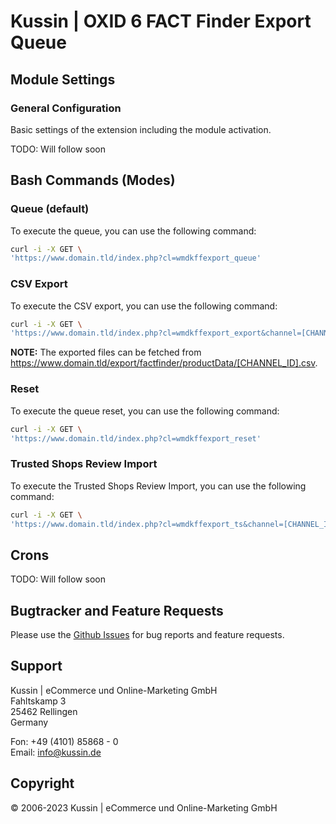# Kussin | OXID 6 FACT Finder Export Queue

## Module Settings

### General Configuration

Basic settings of the extension including the module activation.

TODO: Will follow soon

## Bash Commands (Modes)

### Queue (default)

To execute the queue, you can use the following command:

   ```bash
   curl -i -X GET \
 'https://www.domain.tld/index.php?cl=wmdkffexport_queue'
   ```

### CSV Export

To execute the CSV export, you can use the following command:

   ```bash
   curl -i -X GET \
 'https://www.domain.tld/index.php?cl=wmdkffexport_export&channel=[CHANNEL_ID]&shop_id=[STORE_ID]&lang=[LANG_ID]'
   ```

**NOTE:** The exported files can be fetched from https://www.domain.tld/export/factfinder/productData/[CHANNEL_ID].csv.

### Reset

To execute the queue reset, you can use the following command:

   ```bash
   curl -i -X GET \
 'https://www.domain.tld/index.php?cl=wmdkffexport_reset'
   ```

### Trusted Shops Review Import

To execute the Trusted Shops Review Import, you can use the following command:

   ```bash
   curl -i -X GET \
 'https://www.domain.tld/index.php?cl=wmdkffexport_ts&channel=[CHANNEL_ID]'
   ```

## Crons

TODO: Will follow soon

## Bugtracker and Feature Requests

Please use the [Github Issues](https://github.com/kussin/OxidFactFinderExportQueue/issues) for bug reports and feature requests.

## Support

Kussin | eCommerce und Online-Marketing GmbH<br>
Fahltskamp 3<br>
25462 Rellingen<br>
Germany

Fon: +49 (4101) 85868 - 0<br>
Email: info@kussin.de

## Copyright

&copy; 2006-2023 Kussin | eCommerce und Online-Marketing GmbH